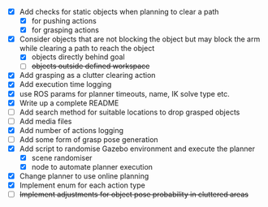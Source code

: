 - [x] Add checks for static objects when planning to clear a path
  - [x] for pushing actions
  - [x] for grasping actions
- [x] Consider objects that are not blocking the object but may block the arm while clearing a path to reach the object
  - [x] objects directly behind goal 
  - [ ] ~~objects outside defined workspace~~
- [x] Add grasping as a clutter clearing action
- [x] Add execution time logging
- [x] use ROS params for planner timeouts, name, IK solve type etc.
- [x] Write up a complete README
- [ ] Add search method for suitable locations to drop grasped objects
- [ ] Add media files
- [x] Add number of actions logging
- [ ] Add some form of grasp pose generation
- [x] Add script to randomise Gazebo environment and execute the planner
  - [x] scene randomiser
  - [x] node to automate planner execution
- [x] Change planner to use online planning
- [x] Implement enum for each action type
- [ ] ~~Implement adjustments for object pose probability in cluttered areas~~